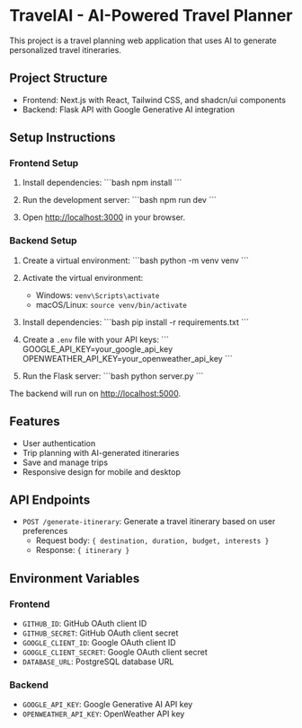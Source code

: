 # TravelAI - AI-Powered Travel Planner

This project is a travel planning web application that uses AI to generate personalized travel itineraries.

## Project Structure

- Frontend: Next.js with React, Tailwind CSS, and shadcn/ui components
- Backend: Flask API with Google Generative AI integration

## Setup Instructions

### Frontend Setup

1. Install dependencies:
\`\`\`bash
npm install
\`\`\`

2. Run the development server:
\`\`\`bash
npm run dev
\`\`\`

3. Open [http://localhost:3000](http://localhost:3000) in your browser.

### Backend Setup

1. Create a virtual environment:
\`\`\`bash
python -m venv venv
\`\`\`

2. Activate the virtual environment:
   - Windows: `venv\Scripts\activate`
   - macOS/Linux: `source venv/bin/activate`

3. Install dependencies:
\`\`\`bash
pip install -r requirements.txt
\`\`\`

4. Create a `.env` file with your API keys:
\`\`\`
GOOGLE_API_KEY=your_google_api_key
OPENWEATHER_API_KEY=your_openweather_api_key
\`\`\`

5. Run the Flask server:
\`\`\`bash
python server.py
\`\`\`

The backend will run on [http://localhost:5000](http://localhost:5000).

## Features

- User authentication
- Trip planning with AI-generated itineraries
- Save and manage trips
- Responsive design for mobile and desktop

## API Endpoints

- `POST /generate-itinerary`: Generate a travel itinerary based on user preferences
  - Request body: `{ destination, duration, budget, interests }`
  - Response: `{ itinerary }`

## Environment Variables

### Frontend
- `GITHUB_ID`: GitHub OAuth client ID
- `GITHUB_SECRET`: GitHub OAuth client secret
- `GOOGLE_CLIENT_ID`: Google OAuth client ID
- `GOOGLE_CLIENT_SECRET`: Google OAuth client secret
- `DATABASE_URL`: PostgreSQL database URL

### Backend
- `GOOGLE_API_KEY`: Google Generative AI API key
- `OPENWEATHER_API_KEY`: OpenWeather API key
